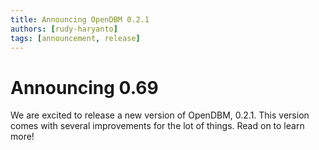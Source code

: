 ```yaml
---
title: Announcing OpenDBM 0.2.1
authors: [rudy-haryanto]
tags: [announcement, release]
---
```


# Announcing 0.69

We are excited to release a new version of OpenDBM, 0.2.1. This version comes with several improvements for the lot of things. Read on to learn more!

